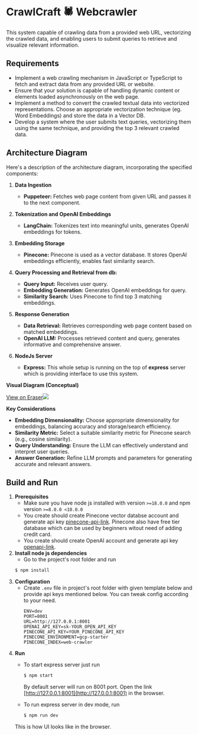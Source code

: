 # CrawlCraft :spider: Webcrawler
This system capable of crawling data from a provided web URL,
vectorizing the crawled data, and enabling users to submit queries to retrieve and visualize
relevant information.

## Requirements
* Implement a web crawling mechanism in JavaScript or TypeScript to fetch and
extract data from any provided URL or website.
* Ensure that your solution is capable of handling dynamic content or elements
loaded asynchronously on the web page.
* Implement a method to convert the crawled textual data into vectorized
representations. Choose an appropriate vectorization technique (eg. Word
Embeddings) and store the data in a Vector DB.
* Develop a system where the user submits text queries, vectorizing them using
the same technique, and providing the top 3 relevant crawled data.

## Architecture Diagram

Here's a description of the architecture diagram, incorporating the specified components:
1.  **Data Ingestion**
    
    -   **Puppeteer:** Fetches web page content from given URL and passes it to the next component.
    
2.  **Tokenization and OpenAI Embeddings**
    
    -   **LangChain:** Tokenizes text into meaningful units, generates OpenAI embeddings for tokens.
    
3.  **Embedding Storage**
    
    -   **Pinecone:** Pinecone is used as a vector database. It stores OpenAI embeddings efficiently, enables fast similarity search.
    
4.  **Query Processing and Retrieval from db:**
    
    -   **Query Input:** Receives user query.
    -   **Embedding Generation:** Generates OpenAI embeddings for query.
    -   **Similarity Search:** Uses Pinecone to find top 3 matching embeddings.
    
5.  **Response Generation**
    
    -   **Data Retrieval:** Retrieves corresponding web page content based on matched embeddings.
    -   **OpenAI LLM:** Processes retrieved content and query, generates informative and comprehensive answer.

6.  **NodeJs Server**
    
    -   **Express:** This whole setup is running on the top of **express** server which is providing interface to use this system.
    

**Visual Diagram (Conceptual)**

[View on Eraser![](https://app.eraser.io/workspace/1XPo5y3hUOEtLZTNkvx4/preview)](https://app.eraser.io/workspace/1XPo5y3hUOEtLZTNkvx4)

**Key Considerations**

-   **Embedding Dimensionality:** Choose appropriate dimensionality for embeddings, balancing accuracy and storage/search efficiency.
-   **Similarity Metric:** Select a suitable similarity metric for Pinecone search (e.g., cosine similarity).
-   **Query Understanding:** Ensure the LLM can effectively understand and interpret user queries.
-   **Answer Generation:** Refine LLM prompts and parameters for generating accurate and relevant answers.

## Build and Run
1. **Prerequisites**
	- Make sure you have node js installed with version `>=18.0.0` and npm version `>=8.0.0 <10.0.0`
	- You create should create Pinecone vector databse account and generate api key [pinecone-api-link](https://docs.pinecone.io/docs/quickstart#2-get-your-api-key). Pinecone also have free tier database which can be used by beginners witout need of adding credit card.
	- You create should create OpenAI account and generate api key [openapi-link](https://platform.openai.com/account/api-keys). 
2. **Install node js dependencies**
	- Go to the project's root folder and run
	```sh
	$ npm install
	```
3. **Configuration**
	- Create `.env` file in project's root folder with given template below and provide api keys mentioned below. You can tweak config according to your need.
        ```
        ENV=dev
        PORT=8001
        URL=http://127.0.0.1:8001
        OPENAI_API_KEY=sk-YOUR_OPEN_API_KEY
        PINECONE_API_KEY=YOUR_PINECONE_API_KEY
        PINECONE_ENVIRONMENT=gcp-starter
        PINECONE_INDEX=web-crawler
        ```
4. **Run**
	- To start express server just run
        ```sh
        $ npm start
        ```
	    By default server will run on 8001 port. Open the  link [http://127.0.0.1:8001](http://127.0.0.1:8001) in the browser.
    
	- To run express server in dev mode, run
        ```sh
        $ npm run dev
        ```
	This is how UI looks like in the browser.